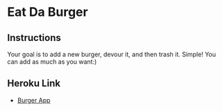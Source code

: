 # Eat Da Burger 

## Instructions

Your goal is to add a new burger, devour it, and then trash it. Simple! You can add as much as you want:)

## Heroku Link

* [Burger App](https://evening-brushlands-05407.herokuapp.com)
